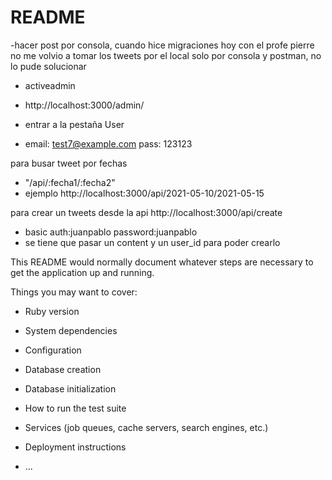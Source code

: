 # README

-hacer post por consola, cuando hice migraciones hoy con el profe pierre no me volvio a tomar los tweets por el local solo por consola y postman, no lo pude solucionar

- activeadmin
- http://localhost:3000/admin/

- entrar a la pestaña User

- email: test7@example.com pass: 123123

para busar tweet por fechas

- "/api/:fecha1/:fecha2"
- ejemplo http://localhost:3000/api/2021-05-10/2021-05-15

para crear un tweets desde la api http://localhost:3000/api/create

- basic auth:juanpablo password:juanpablo
- se tiene que pasar un content y un user_id para poder crearlo

This README would normally document whatever steps are necessary to get the
application up and running.

Things you may want to cover:

- Ruby version

- System dependencies

- Configuration

- Database creation

- Database initialization

- How to run the test suite

- Services (job queues, cache servers, search engines, etc.)

- Deployment instructions

- ...
